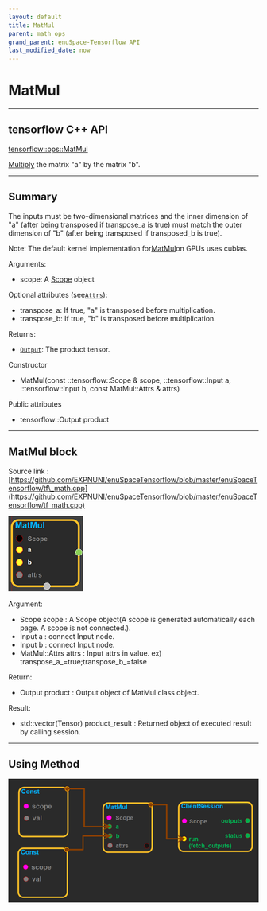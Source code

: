 ```yaml
--- 
layout: default 
title: MatMul 
parent: math_ops 
grand_parent: enuSpace-Tensorflow API 
last_modified_date: now 
--- 
```


# MatMul

---

## tensorflow C++ API

[tensorflow::ops::MatMul](https://www.tensorflow.org/api_docs/cc/class/tensorflow/ops/mat-mul)

[Multiply](https://www.tensorflow.org/api_docs/cc/class/tensorflow/ops/multiply.html#classtensorflow_1_1ops_1_1_multiply) the matrix "a" by the matrix "b".

---

## Summary

The inputs must be two-dimensional matrices and the inner dimension of "a" \(after being transposed if transpose\_a is true\) must match the outer dimension of "b" \(after being transposed if transposed\_b is true\).

Note: The default kernel implementation for[MatMul](https://www.tensorflow.org/api_docs/cc/class/tensorflow/ops/mat-mul.html#classtensorflow_1_1ops_1_1_mat_mul)on GPUs uses cublas.

Arguments:

* scope: A [Scope](https://www.tensorflow.org/api_docs/cc/class/tensorflow/scope.html#classtensorflow_1_1_scope) object

Optional attributes \(see[`Attrs`](https://www.tensorflow.org/api_docs/cc/struct/tensorflow/ops/mat-mul/attrs.html#structtensorflow_1_1ops_1_1_mat_mul_1_1_attrs)\):

* transpose\_a: If true, "a" is transposed before multiplication.
* transpose\_b: If true, "b" is transposed before multiplication.

Returns:

* [`Output`](https://www.tensorflow.org/api_docs/cc/class/tensorflow/output.html#classtensorflow_1_1_output): The product tensor.

Constructor

* MatMul\(const ::tensorflow::Scope & scope, ::tensorflow::Input a, ::tensorflow::Input b, const MatMul::Attrs & attrs\) 

Public attributes

* tensorflow::Output product

---

## MatMul block

Source link : [https://github.com/EXPNUNI/enuSpaceTensorflow/blob/master/enuSpaceTensorflow/tf\_math.cpp](https://github.com/EXPNUNI/enuSpaceTensorflow/blob/master/enuSpaceTensorflow/tf_math.cpp)

![](./assets/math_Matmul_Symbol.png)

Argument:

* Scope scope : A Scope object\(A scope is generated automatically each page. A scope is not connected.\).
* Input a : connect  Input node.
* Input b : connect  Input node.
* MatMul::Attrs attrs : Input attrs in value. ex\) transpose\_a\_=true;transpose\_b\_=false

Return:

* Output product : Output object of MatMul class object. 

Result:

* std::vector\(Tensor\) product\_result : Returned object of executed result by calling session.

---

## Using Method

![](./assets/math_Matmul_Method.png)


